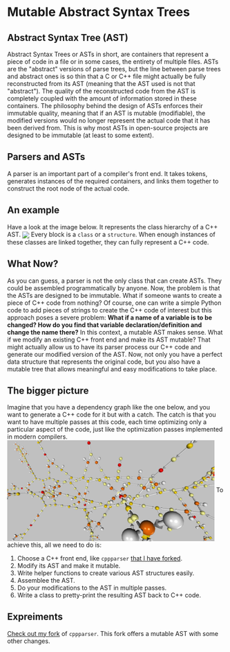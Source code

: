 # Mutable Abstract Syntax Trees
## Abstract Syntax Tree (AST)
Abstract Syntax Trees or ASTs in short, are containers that represent a piece of code in a file or in some cases, the entirety of multiple files.
ASTs are the "abstract" versions of parse trees, but the line between parse trees and abstract ones is so thin that a C or C++ file might actually be fully reconstructed from its AST (meaning that the AST used is not that "abstract").
The quality of the reconstructed code from the AST is completely coupled with the amount of information stored in these containers.
The philosophy behind the design of ASTs enforces their immutable quality, meaning that if an AST is mutable (modifiable), the modified versions would no longer represent the actual code that it has been derived from. This is why most ASTs in open-source projects are designed to be immutable (at least to some extent).

## Parsers and ASTs
A parser is an important part of a compiler's front end. It takes tokens, generates instances of the required containers, and links them together to construct the root node of the actual code. 

## An example 
Have a look at the image below. It represents the class hierarchy of a C++ AST.
<img align="center" width="480" src="https://salehjg.github.io/cppparser/inherit_graph_0.png">
Every block is a `class` or a `structure`. When enough instances of these classes are linked together, they can fully represent a C++ code.

## What Now?
As you can guess, a parser is not the only class that can create ASTs. They could be assembled programmatically by anyone. Now, the problem is that the ASTs are designed to be immutable. What if someone wants to create a piece of C++ code from nothing? Of course, one can write a simple Python code to add pieces of strings to create the C++ code of interest but this approach poses a severe problem: **What if a name of a variable is to be changed? How do you find that variable declaration/definition and change the name there?**
In this context, a mutable AST makes sense. What if we modify an existing C++ front end and make its AST mutable? That might actually allow us to have its parser process our C++ code and generate our modified version of the AST. Now, not only you have a perfect data structure that represents the original code, but you also have a mutable tree that allows meaningful and easy modifications to take place.

## The bigger picture
Imagine that you have a dependency graph like the one below, and you want to generate a C++ code for it but with a catch. The catch is that you want to have multiple passes at this code, each time optimizing only a particular aspect of the code, just like the optimization passes implemented in modern compilers.
<img align="center" width="480" src="https://raw.githubusercontent.com/salehjg/salehjg.github.io/master/images/fused_2x_conv2d_valid_img2.PNG">
To achieve this, all we need to do is:
1. Choose a C++ front end, like `cppparser` [that I have forked](https://github.com/salehjg/cppparser/tree/my-master).
2. Modify its AST and make it mutable.
3. Write helper functions to create various AST structures easily.
4. Assemblee the AST.
5. Do your modifications to the AST in multiple passes.
6. Write a class to pretty-print the resulting AST back to C++ code.

## Expreiments
[Check out my fork](https://github.com/salehjg/cppparser/tree/my-master) of `cppparser`. This fork offers a mutable AST with some other changes.


